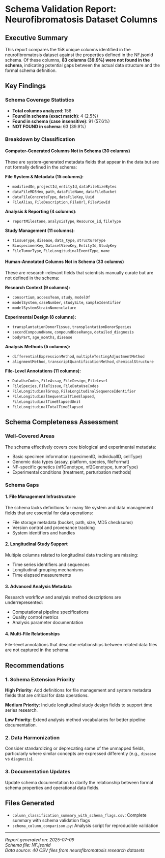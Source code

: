 # Schema Validation Report: Neurofibromatosis Dataset Columns

## Executive Summary

This report compares the 158 unique columns identified in the neurofibromatosis dataset against the properties defined in the NF.jsonld schema. Of these columns, **63 columns (39.9%) were not found in the schema**, indicating potential gaps between the actual data structure and the formal schema definition.

## Key Findings

### Schema Coverage Statistics
- **Total columns analyzed**: 158
- **Found in schema (exact match)**: 4 (2.5%)
- **Found in schema (case insensitive)**: 91 (57.6%)
- **NOT FOUND in schema**: 63 (39.9%)

### Breakdown by Classification

#### Computer-Generated Columns Not in Schema (30 columns)
These are system-generated metadata fields that appear in the data but are not formally defined in the schema:

**File System & Metadata (15 columns):**
- `modifiedOn`, `projectId`, `entityId`, `dataFileSizeBytes`
- `dataFileMD5Hex`, `path`, `dataFileName`, `dataFileBucket`
- `dataFileConcreteType`, `dataFileKey`, `Uuid`
- `FileAlias`, `FileDescription`, `FileUrl`, `FileViewId`

**Analysis & Reporting (4 columns):**
- `reportMilestone`, `analysisType`, `Resource_id`, `fileType`

**Study Management (11 columns):**
- `tissueType`, `disease`, `data_type`, `structureType`
- `BiospecimenKey`, `DatasetViewKey`, `EntityId`, `StudyKey`
- `FileTumorType`, `FileLongitudinalEventType`, `name`

#### Human-Annotated Columns Not in Schema (33 columns)
These are research-relevant fields that scientists manually curate but are not defined in the schema:

**Research Context (9 columns):**
- `consortium`, `accessTeam`, `study`, `modelOf`
- `modelSystem`, `caseNumber`, `studySite`, `sampleIdentifier`
- `modelSystemStrainNomenclature`

**Experimental Design (8 columns):**
- `transplantationDonorTissue`, `transplantationDonorSpecies`
- `secondCompoundName`, `compoundDoseRange`, `detailed_diagnosis`
- `bodyPart`, `age_months`, `disease`

**Analysis Methods (5 columns):**
- `differentialExpressionMethod`, `multipleTestingAdjustmentMethod`
- `alignmentMethod`, `transcriptQuantificationMethod`, `chemicalStructure`

**File-Level Annotations (11 columns):**
- `DataUseCodes`, `FileAssay`, `FileDesign`, `FileLevel`
- `FileSpecies`, `FileTissue`, `FileDataUseCodes`
- `FileLongitudinalGroup`, `FileLongitudinalSequenceIdentifier`
- `FileLongitudinalSequentialTimeElapsed`, `FileLongitudinalTimeElapsedUnit`
- `FileLongitudinalTotalTimeElapsed`

## Schema Completeness Assessment

### Well-Covered Areas
The schema effectively covers core biological and experimental metadata:
- Basic specimen information (specimenID, individualID, cellType)
- Genomic data types (assay, platform, species, fileFormat)
- NF-specific genetics (nf1Genotype, nf2Genotype, tumorType)
- Experimental conditions (treatment, perturbation methods)

### Schema Gaps

#### 1. File Management Infrastructure
The schema lacks definitions for many file system and data management fields that are essential for data operations:
- File storage metadata (bucket, path, size, MD5 checksums)
- Version control and provenance tracking
- System identifiers and handles

#### 2. Longitudinal Study Support
Multiple columns related to longitudinal data tracking are missing:
- Time series identifiers and sequences
- Longitudinal grouping mechanisms
- Time elapsed measurements

#### 3. Advanced Analysis Metadata
Research workflow and analysis method descriptions are underrepresented:
- Computational pipeline specifications
- Quality control metrics
- Analysis parameter documentation

#### 4. Multi-File Relationships
File-level annotations that describe relationships between related data files are not captured in the schema.

## Recommendations

### 1. Schema Extension Priority
**High Priority**: Add definitions for file management and system metadata fields that are critical for data operations.

**Medium Priority**: Include longitudinal study design fields to support time series research.

**Low Priority**: Extend analysis method vocabularies for better pipeline documentation.

### 2. Data Harmonization
Consider standardizing or deprecating some of the unmapped fields, particularly where similar concepts are expressed differently (e.g., `disease` vs `diagnosis`).

### 3. Documentation Updates
Update schema documentation to clarify the relationship between formal schema properties and operational data fields.

## Files Generated
- `column_classification_summary_with_schema_flags.csv`: Complete summary with schema validation flags
- `schema_column_comparison.py`: Analysis script for reproducible validation

---
*Report generated on: 2025-07-09*  
*Schema file: NF.jsonld*  
*Data source: 40 CSV files from neurofibromatosis research datasets*
